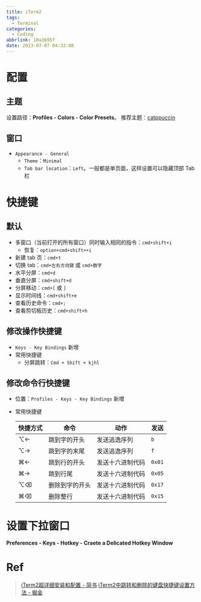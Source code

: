 ```yaml
---
title: iTerm2
tags:
  - Terminal
categories:
  - Coding
abbrlink: 10a3695f
date: 2023-07-07 04:32:08
---
```

# 配置
## 主题
设置路径：**Profiles - Colors - Color Presets**。
推荐主题：[catppuccin](https://github.com/catppuccin/catppuccin)

## 窗口
- `Appearance - General`
	- `Theme`：`Minimal`
	- `Tab bar location`：`Left`。一般都是单页面，这样设置可以隐藏顶部 Tab 栏

# 快捷键
## 默认
- 多窗口（当前打开的所有窗口）同时输入相同的指令：`cmd+shift+i`
	- 恢复：`option+cmd+shift++i`
- 新建 tab 页：`cmd+t`
- 切换 tab：`cmd+左右方向键` 或 `cmd+数字`
- 水平分屏：`cmd+d`
- 垂直分屏：`cmd+shift+d`
- 分屏移动：`cmd+[` 或 `]`
- 显示时间线：`cmd+shift+e`
- 查看历史命令：`cmd+;`
- 查看剪切板历史：`cmd+shift+h`

## 修改操作快捷键
- `Keys - Key Bindings` 新增
- 常用快捷键
	- 分屏跳转：`Cmd + Shift + kjhl`

## 修改命令行快捷键
- 位置：`Profiles - Keys - Key Bindings` 新增
- 常用快捷键

	|快捷方式|命令|动作|发送|
	|---|---|---|---|
	|⌥←|跳到字的开头|发送逃逸序列|`b`|
	|⌥→|跳到字的末尾|发送逃逸序列|`f`|
	|⌘←|跳到行的开头|发送十六进制代码|`0x01`|
	|⌘→|跳到行尾|发送十六进制代码|`0x05`|
	|⌥⌫|删除到字的开头|发送十六进制代码|`0x17`|
	|⌘⌫|删除整行|发送十六进制代码|`0x15`|

# 设置下拉窗口
**Preferences - Keys - Hotkey - Craete a Delicated Hotkey Window**

# Ref
> [iTerm2超详细安装和配置 - 简书](https://www.jianshu.com/p/f45f64cd6cca)
> [iTerm2中跳转和删除的键盘快捷键设置方法 - 掘金](https://juejin.cn/post/7133138258556354573)